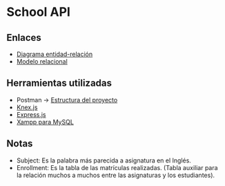 # School API

## Enlaces
- [Diagrama entidad-relación](https://drive.google.com/file/d/12wHS9PH1dOP3iihakO4tOLQ537HvQiAd/view?usp=sharing)
- [Modelo relacional](https://drive.google.com/file/d/18nPafDIl27PCXknX4Lau80ptZiXb9xuS/view?usp=sharing)

## Herramientas utilizadas
- Postman -> [Estructura del proyecto](https://drive.google.com/file/d/17m7o_YzlqGrIURm7xNHNAwm17eg05JWa/view?usp=sharing)
- [Knex.js](https://knexjs.org)
- [Express.js](https://expressjs.com/es)
- [Xampp para MySQL](https://www.apachefriends.org/es/index.html)

## Notas

- Subject: Es la palabra más parecida a asignatura en el Inglés.
- Enrollment: Es la tabla de las matrículas realizadas. (Tabla auxiliar para la relación muchos a muchos entre las asignaturas y los estudiantes).

